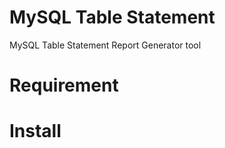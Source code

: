 MySQL Table Statement
=====================

MySQL Table Statement Report Generator tool

# Requirement



# Install

